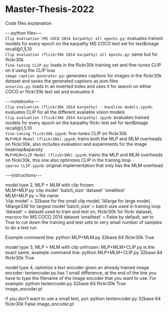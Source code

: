 # Master-Thesis-2022

Code files explanation

---python files---  
`Clip evaluation (MS COCO 2014 karpathy) all epochs.py`: evaluates trained models for every epoch on the karpathy MS COCO test set for text&image recall@1,5,10  
`Clip evaluation (flickr30k 2014 karpathy) all epochs.py`: same but for flickr30k  
`fine-tuning CLIP.py`: loads in the flickr30k training set and fine-tunes CLIP on it using the CLIP loss  
`image caption generator.py`: generates captions for images in the flickr30k dataset and saves the generated captions as json files  
`anserini.py`: loads in an inverted index and uses it for search on either COCO or flickr30k test set and evaluates it  
  
---notebooks---  
`Clip evaluation (flickr30k 2014 karpathy) - baseline models.ipynb`: evaluates CLIP for all the different available vision models  
`Clip evaluation (flickr30k 2014 karpathy).ipynb`: evaluates trained models for every epoch on the karpathy flickr test set for text&image recall@1,5,10  
`fine-tuning flickr30k.ipynb`: fine-tunes CLIP on flickr30k  
`MLP+MLM Model (flickr30k).ipynb`: trains both the MLP and MLM overheads on flickr30k, also includes evaluation and experiments for the image heatmap&sparsity  
`MLP+MLM+CLIP Model (flickr30k).ipynb`: trains the MLP and MLM overheads on flickr30k, this one also optimizes CLIP in the training loop  
`sparse CLIP.ipynb`: original implementation that only has the MLM overhead  

---instructions---

model type 2, MLP + MLM with clip frozen:<br />
MLM+MLP.py ‘clip model’ ‘batch_size’ ‘dataset’ ‘smalltest’<br />
MLM+MLP.py = file name<br />
‘clip model’ = 32base for the small clip model, 14large for large model, 14large336 for largest model
‘batch_size’ = batch size used in training loop
‘dataset’ = dataset used to train and test on, flickr30k for flickr dataset, mscoco for MS COCO 2014 dataset
‘smalltest’ = False by default, set to True to cut down the training and test sets to very small number of samples to do a test run

Example command line: 
python MLP+MLM.py 32base 64 flickr30k True

model type 3, MLP + MLM with clip unfrozen:
MLP+MLM+CLIP.py is the exact same, example command line:
python MLP+MLM+CLIP.py 32base 64 flickr30k True

model type 4, optimize a text encoder given an already trained image encoder:
textencoder.py has 1 small difference, at the end of the line you have to type the filename of the image encoder that you want to use. For example:
python textencoder.py 32base 64 flickr30k True image_encoder.pt

if you don’t want to use a small test, put:
python textencoder.py 32base 64 flickr30k False image_encoder.pt
